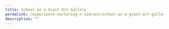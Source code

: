 ```yaml
---
title: School as a Giant Art Gallery
permalink: /experience-nurturing-n-vibrant/school-as-a-giant-art-gallery
description: ""
---
```

